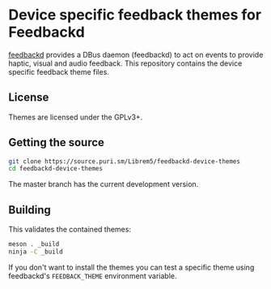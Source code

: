 Device specific feedback themes for Feedbackd
=============================================

[feedbackd][] provides a DBus daemon (feedbackd) to act on events to provide
haptic, visual and audio feedback. This repository contains the device
specific feedback theme files.

## License

Themes are licensed under the GPLv3+.

## Getting the source

```sh
git clone https://source.puri.sm/Librem5/feedbackd-device-themes
cd feedbackd-device-themes
```
The master branch has the current development version.

## Building
This validates the contained themes:

```sh
meson . _build
ninja -C _build
```

If you don't want to install the themes you can test a specific theme
using feedbackd's `FEEDBACK_THEME` environment variable.

[feedbackd]: https://source.puri.sm/Librem5/feedbackd
